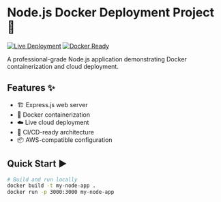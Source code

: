# Node.js Docker Deployment Project 🚀

[![Live Deployment](https://img.shields.io/badge/Render-Live%20Demo-%2300CCB1)](https://node-docker-app-zkht.onrender.com)
[![Docker Ready](https://img.shields.io/badge/Docker-Containerized-%232496ED)](https://hub.docker.com/)

A professional-grade Node.js application demonstrating Docker containerization and cloud deployment.

## Features ✨
- 🏗️ Express.js web server
- 🐳 Docker containerization
- ☁️ Live cloud deployment
- 🔄 CI/CD-ready architecture
- 📦 AWS-compatible configuration

## Quick Start ▶️
```bash
# Build and run locally
docker build -t my-node-app .
docker run -p 3000:3000 my-node-app
